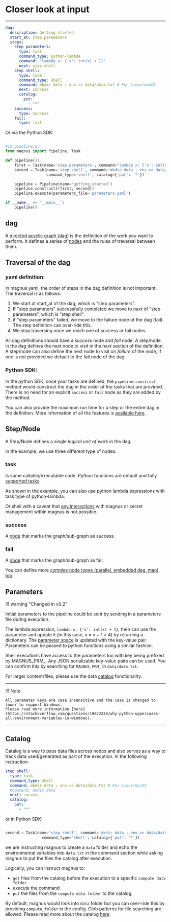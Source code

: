 # Closer look at input

---

``` yaml
dag:
  description: Getting started
  start_at: step parameters
  steps:
    step parameters:
      type: task
      command_type: python-lambda
      command: "lambda x: {'x': int(x) + 1}"
      next: step shell
    step shell:
      type: task
      command_type: shell
      command: mkdir data ; env >> data/data.txt # For Linux/macOS
      next: success
      catalog:
        put:
          - "*"
    success:
      type: success
    fail:
      type: fail
```

Or via the Python SDK:

```python

#in pipeline.py
from magnus import Pipeline, Task

def pipeline():
    first = Task(name='step parameters', command="lambda x: {'x': int(x) + 1}", command_type='python-lambda')
    second = Task(name='step shell', command='mkdir data ; env >> data/data.txt',
                  command_type='shell', catalog={'put': '*'})

    pipeline = Pipeline(name='getting_started')
    pipeline.construct([first, second])
    pipeline.execute(parameters_file='parameters.yaml')

if __name__ == '__main__':
    pipeline()

```


## dag

A [directed acyclic graph (dag)](../../concepts/dag) is the definition of the work you want to perform.
It defines a series of [nodes](../../concepts/nodes) and the rules of traversal between them.

## Traversal of the dag

### yaml definition:
In magnus yaml, the order of steps in the dag definition is not important. The traversal is as follows:

1. We start at start_at of the dag, which is "step parameters".
2. If "step parameters" successfully completed we move to *next* of "step parameters", which is "step shell".
3. if "step parameters" failed, we move to the failure node of the dag (fail). The step definition can over-ride this.
4. We stop traversing once we reach one of success or fail nodes.

All dag definitions should have a *success* node and *fail* node. A step/node in the dag defines the next node to
visit in the *next* section of the definition. A step/node can also define the next node to visit *on failure*
of the node, if one is not provided we default to the fail node of the dag.

### Python SDK:

In the python SDK, once your tasks are defined, the ```pipeline.construct``` method would construct the dag in the order
of the tasks that are provided. There is no need for an explicit ```success``` or ```fail``` node as they are added
by the method.


You can also provide the maximum run time for a step or the entire dag in the definition. More information of all
the features is [available here](../../concepts/dag).


## Step/Node

A Step/Node defines a single *logical unit of work* in the dag.

In the example, we use three different type of nodes:

### task

  Is some callable/executable code.
  Python functions are default and fully [supported tasks](../../concepts/nodes/#task).

  As shown in the example, you can also use python lambda expressions with task type of python-lambda.

  Or shell with a caveat that [any interactions](../brief-concepts-output/#interaction_in_code) with magnus or
  secret management within magnus is not possible.

### success

  A [node](../../concepts/nodes/#success) that marks the graph/sub-graph as success.

### fail

  A [node](../../concepts/nodes/#fail) that marks the graph/sub-graph as fail.


You can define more [complex node types (parallel, embedded dag, map) too](../../concepts/nodes/#nodes).

## Parameters



!!! warning "Changed in v0.2"


Initial parameters to the pipeline could be sent by sending in a parameters file during execution.



The lambda expression, ```lambda x: {'x': int(x) + 1}```, then can use the parameter and update it
(in this case, x = x + 1 = 4) by returning a dictionary. The [parameter space](../../concepts/nodes/#passing_data)
is updated with the key-value pair. Parameters can be passed to python functions using a similar fashion.

Shell executions have access to the parameters too with key being prefixed by MAGNUS_PRM_. Any JSON serializable
key-value pairs can be used. You can confirm this by searching for ```MAGNUS_PRM_``` in ```data/data.txt```.

For larger content/files, please use the data [catalog](../../concepts/catalog)
functionality.

---
!!! Note

    All parameter keys are case insensitive and the case is changed to lower to support Windows.
    Please read more information [here](https://stackoverflow.com/questions/19023238/why-python-uppercases-all-environment-variables-in-windows).

---


## Catalog

Catalog is a way to pass data files across nodes and also serves as a way to track data used/generated as part of the
execution. In the following instruction:

```yaml
step shell:
  type: task
  command_type: shell
  command: mkdir data ; env >> data/data.txt # For Linux/macOS
  #command: mkdir data
  next: success
  catalog:
    put:
      - "*"
```

or in Python SDK:
```python

second = Task(name='step shell', command='mkdir data ; env >> data/data.txt',
                command_type='shell', catalog={'put': '*'})

```

we are instructing magnus to create a ```data``` folder and echo the environmental variables into ```data.txt``` in
the command section while asking magnus to put the files the catalog after execution.

Logically, you can instruct magnus to:

- ```get``` files from the catalog before the execution to a specific ```compute data folder```
- execute the command
- ```put``` the files from the ```compute data folder``` to the catalog.

By default, magnus would look into ```data``` folder but you can over-ride this by providing ```compute_folder``` in the
config. Glob patterns for file searching are allowed. Please read more about the catalog [here](../../concepts/catalog).
